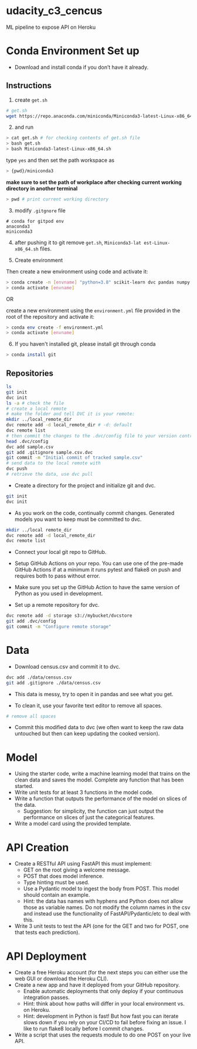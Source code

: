 # udacity_c3_cencus
ML pipeline to expose API on Heroku
# Conda Environment Set up
* Download and install conda if you don’t have it already.
## Instructions
1. create ``get.sh``

```sh
# get.sh
wget https://repo.anaconda.com/miniconda/Miniconda3-latest-Linux-x86_64.sh
```

2. and run 
```bash
> cat get.sh # for checking contents of get.sh file
> bash get.sh
> bash Miniconda3-latest-Linux-x86_64.sh
```
type `yes` and then set the path workspace as 
```bash
> {pwd}/miniconda3
```

**make sure to set the path of workplace after checking current working directory in another terminal** 

```bash
> pwd # print current working directory
```

3. modify ``.gitgnore`` file

```gitgnore
# conda for gitpod env
anaconda3
miniconda3
```

4. after pushing it to git remove ``get.sh``, ``Miniconda3-lat
est-Linux-x86_64.sh`` files. 

5. Create environment

Then create a new environment using code and activate it:

```bash
> conda create -n [envname] "python=3.8" scikit-learn dvc pandas numpy pytest jupyter jupyterlab fastapi uvicorn -c conda-forge dvc-s3 sklearn
> conda activate [envname]
```

OR 

create a new environment using the ``environment.yml``
file provided in the root of the repository and activate it:


```bash
> conda env create -f environment.yml
> conda activate [envname]
```

6. If you haven't installed git, please install git through conda

```bash
> conda install git
```

## Repositories
```bash
ls
git init
dvc init
ls -a # check the file 
# create a local remote
# make the folder and tell DVC it is your remote:
mkdir ../local_remote_dir
dvc remote add -d local_remote_dir # -d: default
dvc remote list
# then commit the changes to the .dvc/config file to your version control 
head .dvc/config 
dvc add sample.csv
git add .gitignore sample.csv.dvc
git commit -m "Initial commit of tracked sample.csv"
# send data to the local remote with 
dvc push 
# retrieve the data, use dvc pull 

```
* Create a directory for the project and initialize git and dvc.
```bash
git init
dvc init
```
* As you work on the code, continually commit changes. Generated models you want to keep must be committed to dvc.
```bash
mkdir ../local remote_dir
dvc remote add -d local_remote_dir
dvc remote list
```
* Connect your local git repo to GitHub.
* Setup GitHub Actions on your repo. You can use one of the pre-made GitHub Actions if at a minimum it runs pytest and flake8 on push and requires both to pass without error.

* Make sure you set up the GitHub Action to have the same version of Python as you used in development.
* Set up a remote repository for dvc.
``` bash
dvc remote add -d storage s3://mybucket/dvcstore
git add .dvc/config
git commit -m "Configure remote storage"
```

# Data
* Download census.csv and commit it to dvc.
```bash 
dvc add ./data/census.csv
git add .gitignore ./data/census.csv
```
* This data is messy, try to open it in pandas and see what you get.

* To clean it, use your favorite text editor to remove all spaces.

```python 
# remove all spaces
```
* Commit this modified data to dvc (we often want to keep the raw data untouched but then can keep updating the cooked version).

# Model
* Using the starter code, write a machine learning model that trains on the clean data and saves the model. Complete any function that has been started.
* Write unit tests for at least 3 functions in the model code.
* Write a function that outputs the performance of the model on slices of the data.
    * Suggestion: for simplicity, the function can just output the performance on slices of just the categorical features.
* Write a model card using the provided template.

# API Creation
*  Create a RESTful API using FastAPI this must implement:
    * GET on the root giving a welcome message.
    * POST that does model inference.
    * Type hinting must be used.
    * Use a Pydantic model to ingest the body from POST. This model should contain an example.
   	 * Hint: the data has names with hyphens and Python does not allow those as variable names. Do not modify the column names in the csv and instead use the functionality of FastAPI/Pydantic/etc to deal with this.
* Write 3 unit tests to test the API (one for the GET and two for POST, one that tests each prediction).

# API Deployment
* Create a free Heroku account (for the next steps you can either use the web GUI or download the Heroku CLI).
* Create a new app and have it deployed from your GitHub repository.
    * Enable automatic deployments that only deploy if your continuous integration passes.
    * Hint: think about how paths will differ in your local environment vs. on Heroku.
    * Hint: development in Python is fast! But how fast you can iterate slows down if you rely on your CI/CD to fail before fixing an issue. I like to run flake8 locally before I commit changes.
* Write a script that uses the requests module to do one POST on your live API.
